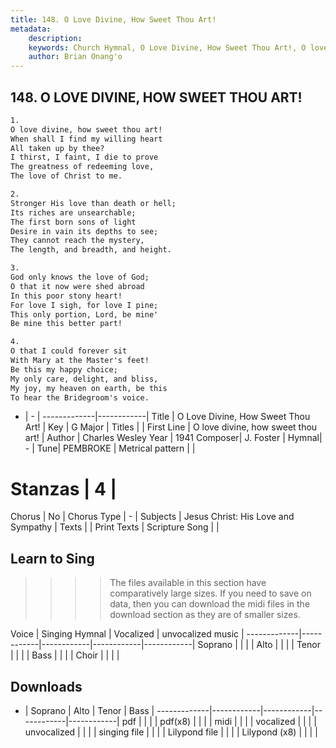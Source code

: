 ```yaml
---
title: 148. O Love Divine, How Sweet Thou Art!
metadata:
    description: 
    keywords: Church Hymnal, O Love Divine, How Sweet Thou Art!, O love divine, how sweet thou art!, 
    author: Brian Onang'o
---
```



## 148. O LOVE DIVINE, HOW SWEET THOU ART!

```txt
1.
O love divine, how sweet thou art! 
When shall I find my willing heart 
All taken up by thee? 
I thirst, I faint, I die to prove 
The greatness of redeeming love, 
The love of Christ to me. 

2.
Stronger His love than death or hell; 
Its riches are unsearchable; 
The first born sons of light 
Desire in vain its depths to see; 
They cannot reach the mystery, 
The length, and breadth, and height. 

3.
God only knows the love of God; 
O that it now were shed abroad 
In this poor stony heart! 
For love I sigh, for love I pine; 
This only portion, Lord, be mine' 
Be mine this better part! 

4.
O that I could forever sit 
With Mary at the Master's feet! 
Be this my happy choice; 
My only care, delight, and bliss, 
My joy, my heaven on earth, be this 
To hear the Bridegroom's voice.

```

- |   -  |
-------------|------------|
Title | O Love Divine, How Sweet Thou Art! |
Key | G Major |
Titles |  |
First Line | O love divine, how sweet thou art! |
Author | Charles Wesley
Year | 1941
Composer| J. Foster |
Hymnal|  - |
Tune| PEMBROKE |
Metrical pattern | |
# Stanzas | 4 |
Chorus | No |
Chorus Type | - |
Subjects | Jesus Christ: His Love and Sympathy |
Texts |  |
Print Texts | 
Scripture Song |  |
  
## Learn to Sing

>>>> The files available in this section have comparatively large sizes. If you need to save on data, then you can download the midi files in the download section as they are of smaller sizes.

Voice |  Singing Hymnal | Vocalized | unvocalized music |
-------------|------------|------------|------------|------------|
Soprano | | | |
Alto | | | |
Tenor | | | |
Bass | | | |
Choir | | | |

## Downloads

- |  Soprano | Alto | Tenor | Bass |
-------------|------------|------------|------------|------------|
pdf | | | |
pdf(x8) | | | |
midi | | | |
vocalized | | | |
unvocalized | | | |
singing file | | | |
Lilypond file | | | |
Lilypond (x8) | | | |
  